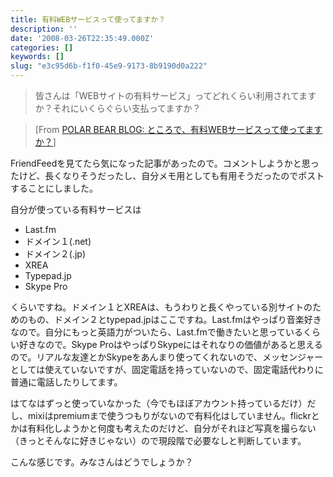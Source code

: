 ```yaml
---
title: 有料WEBサービスって使ってますか？
description: ''
date: '2008-03-26T22:35:49.000Z'
categories: []
keywords: []
slug: "e3c95d6b-f1f0-45e9-9173-8b9190d0a222"
---
```

> 皆さんは「WEBサイトの有料サービス」ってどれくらい利用されてますか？それにいくらぐらい支払ってますか？

> \[From [POLAR BEAR BLOG: ところで、有料WEBサービスって使ってますか？](http://akihitok.typepad.jp/blog/2008/03/web-833e.html)\]

FriendFeedを見てたら気になった記事があったので。コメントしようかと思ったけど、長くなりそうだったし、自分メモ用としても有用そうだったのでポストすることにしました。

自分が使っている有料サービスは

*   Last.fm
*   ドメイン１(.net)
*   ドメイン２(.jp)
*   XREA
*   Typepad.jp
*   Skype Pro

くらいですね。ドメイン１とXREAは、もうわりと長くやっている別サイトのためのもの、ドメイン２とtypepad.jpはここですね。Last.fmはやっぱり音楽好きなので。自分にもっと英語力がついたら、Last.fmで働きたいと思っているくらい好きなので。Skype ProはやっぱりSkypeにはそれなりの価値があると思えるので。リアルな友達とかSkypeをあんまり使ってくれないので、メッセンジャーとしては使えていないですが、固定電話を持っていないので、固定電話代わりに普通に電話したりしてます。

はてなはずっと使っていなかった（今でもほぼアカウント持っているだけ）だし、mixiはpremiumまで使うつもりがないので有料化はしていません。flickrとかは有料化しようかと何度も考えたのだけど、自分がそれほど写真を撮らない（きっとそんなに好きじゃない）ので現段階で必要なしと判断しています。

こんな感じです。みなさんはどうでしょうか？